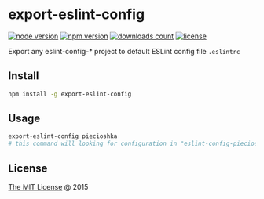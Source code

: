 # export-eslint-config

[![node version](https://img.shields.io/node/v/export-eslint-config.svg)](https://www.npmjs.com/package/export-eslint-config)
[![npm version](https://badge.fury.io/js/export-eslint-config.svg)](https://badge.fury.io/js/export-eslint-config)
[![downloads count](https://img.shields.io/npm/dt/export-eslint-config.svg)](https://www.npmjs.com/package/export-eslint-config)
[![license](https://img.shields.io/npm/l/export-eslint-config.svg)](https://piecioshka.mit-license.org)

Export any eslint-config-* project to default ESLint config file `.eslintrc`

## Install

```bash
npm install -g export-eslint-config
```

## Usage

```bash
export-eslint-config piecioshka
# this command will looking for configuration in "eslint-config-piecioshka"
```

## License

[The MIT License](https://piecioshka.mit-license.org) @ 2015
